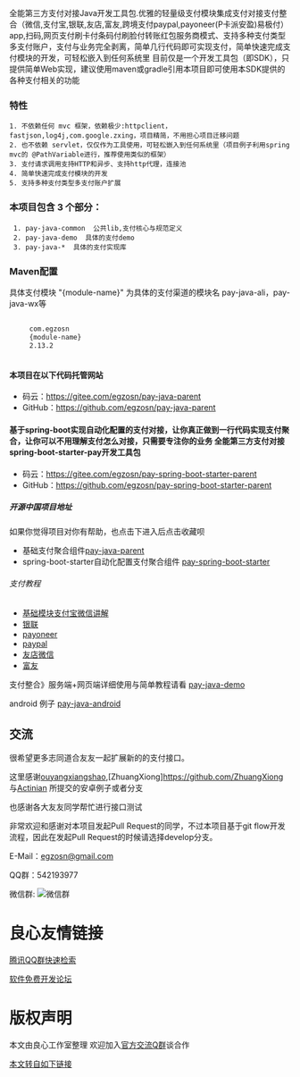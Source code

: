 全能第三方支付对接Java开发工具包.优雅的轻量级支付模块集成支付对接支付整合（微信,支付宝,银联,友店,富友,跨境支付paypal,payoneer(P卡派安盈)易极付）app,扫码,网页支付刷卡付条码付刷脸付转账红包服务商模式、支持多种支付类型多支付账户，支付与业务完全剥离，简单几行代码即可实现支付，简单快速完成支付模块的开发，可轻松嵌入到任何系统里 目前仅是一个开发工具包（即SDK），只提供简单Web实现，建议使用maven或gradle引用本项目即可使用本SDK提供的各种支付相关的功能 


### 特性
    1. 不依赖任何 mvc 框架，依赖极少:httpclient，fastjson,log4j,com.google.zxing，项目精简，不用担心项目迁移问题
    2. 也不依赖 servlet，仅仅作为工具使用，可轻松嵌入到任何系统里（项目例子利用spring mvc的 @PathVariable进行，推荐使用类似的框架）
    3. 支付请求调用支持HTTP和异步、支持http代理，连接池
    4. 简单快速完成支付模块的开发
    5. 支持多种支付类型多支付账户扩展

### 本项目包含 3 个部分：

     1. pay-java-common  公共lib,支付核心与规范定义
     2. pay-java-demo  具体的支付demo
     3. pay-java-*  具体的支付实现库
     
### Maven配置
具体支付模块 "{module-name}" 为具体的支付渠道的模块名 pay-java-ali，pay-java-wx等

```xml
 
     com.egzosn 
     {module-name} 
     2.13.2 
 

```
#### 本项目在以下代码托管网站
* 码云：https://gitee.com/egzosn/pay-java-parent
* GitHub：https://github.com/egzosn/pay-java-parent

#### 基于spring-boot实现自动化配置的支付对接，让你真正做到一行代码实现支付聚合，让你可以不用理解支付怎么对接，只需要专注你的业务  全能第三方支付对接spring-boot-starter-pay开发工具包
* 码云：https://gitee.com/egzosn/pay-spring-boot-starter-parent
* GitHub：https://github.com/egzosn/pay-spring-boot-starter-parent

##### 开源中国项目地址
如果你觉得项目对你有帮助，也点击下进入后点击收藏呗
* 基础支付聚合组件[pay-java-parent](http://u.720life.cn/g/1dbc517b01e71dde51eaf55b6f5fa8338eeee2fbd863cdd5bcf4ef5d262f57d50fcec289c006a38f105f4076fc4fd429)
* spring-boot-starter自动化配置支付聚合组件 [pay-spring-boot-starter](http://u.720life.cn/g/1dbc517b01e71dde51eaf55b6f5fa83357d937bba06b5c3d9027f141fa14763089c6ac06e3f60ea821068195fc7e33bada5f94244bd40f5a28f88c1b46c1c70e)

###### 支付教程 

 * [基础模块支付宝微信讲解](http://u.720life.cn/g/2e71d0f0a5c601172267ba20d3a43c6e168a293da1f88460dfee7c92fe3732dee7fbdcf862d97f4eef8ed9e5c23dce6cbfdc5580d548fb8c493576af24dfa568)
 * [银联](pay-java-union?dir=1&filepath=pay-java-union)
 * [payoneer](pay-java-payoneer?dir=1&filepath=pay-java-payoneer)
 * [paypal](pay-java-paypal?dir=1&filepath=pay-java-paypal)
 * [友店微信](pay-java-wx-youdian?dir=1&filepath=pay-java-youdian)
 * [富友](pay-java-fuiou?dir=1&filepath=pay-java-fuiou)


支付整合》服务端+网页端详细使用与简单教程请看 [pay-java-demo](pay-java-demo?dir=1&filepath=pay-java-demo)

android 例子 [pay-java-android](http://u.720life.cn/g/2e71d0f0a5c601172267ba20d3a43c6e168a293da1f88460dfee7c92fe3732ded9da483306e097046b177ea67af5c15a)



## 交流
很希望更多志同道合友友一起扩展新的的支付接口。

这里感谢[ouyangxiangshao](http://u.720life.cn/g/54145d0471d91890860f7f8463c03046c30d47ad371189dcaebdd76acbcbc37dbb8a8c4461942ba63a4cc1711b82b24a),[ZhuangXiong]https://github.com/ZhuangXiong 与[Actinian](http://u.720life.cn/g/5c954f4cd4204fb6c09a7e58aa70844d57f438b8e65e8a0b0a30c0571159103ad995d05cdcb38669ada337cbea0c039d) 所提交的安卓例子或者分支

也感谢各大友友同学帮忙进行接口测试

非常欢迎和感谢对本项目发起Pull Request的同学，不过本项目基于git flow开发流程，因此在发起Pull Request的时候请选择develop分支。

E-Mail：egzosn@gmail.com

QQ群：542193977

微信群: ![微信群](https://www.egzosn.com/images/wx.jpg "wx.jpg")



 # 良心友情链接

[腾讯QQ群快速检索](http://u.720life.cn/s/8cf73f7c)

[软件免费开发论坛](http://u.720life.cn/s/bbb01dc0)

# 版权声明 

本文由良心工作室整理 欢迎加入[官方交流Q群](https://u.720life.cn/s/f2316816)谈合作

[本文转自如下链接](http://u.720life.cn/g/2e71d0f0a5c601172267ba20d3a43c6ef5e2d232d81a298ceba4d1f476525d19bb5641bfd6317ef3a17dc89ebe0cfdcd19ab3cf49d799f7f228eb441bd1c591a63531a10320dd3cc47ab8f91ec9db585)